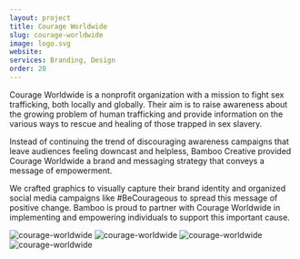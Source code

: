 ```yaml
---
layout: project
title: Courage Worldwide
slug: courage-worldwide
image: logo.svg 
website: 
services: Branding, Design
order: 20
---
```


Courage Worldwide is a nonprofit organization with a mission to fight sex trafficking, both locally and globally. Their aim is to raise awareness about the growing problem of human trafficking and  provide information on the various ways to rescue and healing of those trapped in sex slavery. 

Instead of continuing the trend of discouraging awareness campaigns that leave audiences feeling downcast and helpless, Bamboo Creative provided Courage Worldwide a brand and messaging strategy that conveys a message of empowerment.  

We crafted graphics to visually capture their brand identity and organized social media campaigns like #BeCourageous to spread this message of positive change. Bamboo is proud to partner with Courage Worldwide in implementing and empowering individuals to support this important cause.

![courage-worldwide](/images/client-assets/{{page.slug}}/01.jpg)
![courage-worldwide](/images/client-assets/{{page.slug}}/02.jpg)
![courage-worldwide](/images/client-assets/{{page.slug}}/03.jpg)
![courage-worldwide](/images/client-assets/{{page.slug}}/04.jpg)